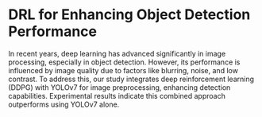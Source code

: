 # DRL for Enhancing Object Detection Performance
In recent years, deep learning has advanced significantly in image processing, especially in object detection. However, its performance is influenced by image quality due to factors like blurring, noise, and low contrast. To address this, our study integrates deep reinforcement learning (DDPG) with YOLOv7 for image preprocessing, enhancing detection capabilities. Experimental results indicate this combined approach outperforms using YOLOv7 alone.

